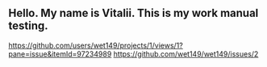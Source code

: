 ## Hello. My name is Vitalii. This is my work manual testing.
https://github.com/users/wet149/projects/1/views/1?pane=issue&itemId=97234989
https://github.com/wet149/wet149/issues/2
